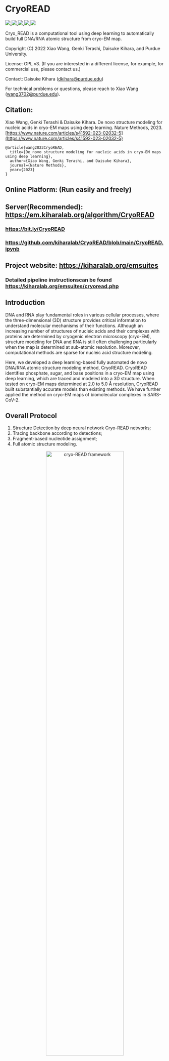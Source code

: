 # CryoREAD

<a href="https://github.com/marktext/marktext/releases/latest">
   <img src="https://img.shields.io/badge/CryoREAD-v1.0.0-green">
   <img src="https://img.shields.io/badge/platform-Linux%20%7C%20Mac%20-green">
   <img src="https://img.shields.io/badge/Language-python3-green">
   <img src="https://img.shields.io/badge/dependencies-tested-green">
   <img src="https://img.shields.io/badge/licence-GNU-green">
</a>  

Cryo_READ is a computational tool using deep learning to automatically build full DNA/RNA atomic structure from cryo-EM map.  

Copyright (C) 2022 Xiao Wang, Genki Terashi, Daisuke Kihara, and Purdue University. 

License: GPL v3. (If you are interested in a different license, for example, for commercial use, please contact us.) 

Contact: Daisuke Kihara (dkihara@purdue.edu)

For technical problems or questions, please reach to Xiao Wang (wang3702@purdue.edu).

## Citation:

Xiao Wang, Genki Terashi & Daisuke Kihara. De novo structure modeling for nucleic acids in cryo-EM maps using deep learning. Nature Methods, 2023.
[https://www.nature.com/articles/s41592-023-02032-5](https://www.nature.com/articles/s41592-023-02032-5)
```
@article{wang2023CryoREAD,   
  title={De novo structure modeling for nucleic acids in cryo-EM maps using deep learning},   
  author={Xiao Wang, Genki Terashi, and Daisuke Kihara},    
  journal={Nature Methods},    
  year={2023}    
}   
```


## Online Platform:  (Run easily and freely)
## Server(Recommended): https://em.kiharalab.org/algorithm/CryoREAD
### https://bit.ly/CryoREAD 
### https://github.com/kiharalab/CryoREAD/blob/main/CryoREAD.ipynb

## Project website: https://kiharalab.org/emsuites
### Detailed pipeline instructionscan be found https://kiharalab.org/emsuites/cryoread.php

## Introduction

DNA and RNA play fundamental roles in various cellular processes, where the three-dimensional (3D) structure provides critical information to understand molecular mechanisms of their functions.  Although an increasing number of structures of nucleic acids and their complexes with proteins are determined by cryogenic electron microscopy (cryo-EM), structure modeling for DNA and RNA is still often challenging particularly when the map is determined at sub-atomic resolution. Moreover, computational methods are sparse for nucleic acid structure modeling.

Here, we developed a deep learning-based fully automated de novo DNA/RNA atomic structure modeling method, CryoREAD. CryoREAD identifies phosphate, sugar, and base positions in a cryo-EM map using deep learning, which are traced and modeled into a 3D structure. When tested on cryo-EM maps determined at 2.0 to 5.0 Å resolution, CryoREAD built substantially accurate models than existing methods. We have further applied the method on cryo-EM maps of biomolecular complexes in SARS-CoV-2.


## Overall Protocol 
1) Structure Detection by deep neural network Cryo-READ networks;   
2) Tracing backbone according to detections;   
3) Fragment-based nucleotide assignment;  
4) Full atomic structure modeling.   


<p align="center">
  <img src="https://user-images.githubusercontent.com/50850224/199084130-34b35a89-3c0c-4647-b693-82fbcc10c820.jpg" alt="cryo-READ framework" width="70%">
</p> 

## Pre-required software
### Required 
Python 3 : https://www.python.org/downloads/     
Phenix: https://phenix-online.org/documentation/install-setup-run.html   
Coot: https://www2.mrc-lmb.cam.ac.uk/personal/pemsley/coot/
### Optional
Pymol (for map visualization): https://pymol.org/2/    
Chimera (for map visualization): https://www.cgl.ucsf.edu/chimera/download.html  

## Installation  
### 1. [`Install git`](https://git-scm.com/book/en/v2/Getting-Started-Installing-Git) 
### 2. Clone the repository in your computer 
```
git clone  https://github.com/kiharalab/CryoREAD.git && cd CryoREAD
```

### 3. Build dependencies.   
You have two options to install dependency on your computer:
#### 3.2 Install with anaconda (Recommended)
##### 3.2.1 [`install anaconda`](https://www.anaconda.com/download). 
##### 3.2.2 Install dependency in command line
Make sure you are in the CryoREAD directory and then run 
```
conda env create -f environment.yml
```
Each time when you want to run this software, simply activate the environment by
```
conda activate CryoREAD
conda deactivate(If you want to exit) 
```


#### 3.2 Install with pip and python (Not Suggested).
##### 3.2.1[`install pip`](https://pip.pypa.io/en/stable/installing/).
##### 3.2.2  Install dependency in command line.
```
pip3 install -r requirements.txt --user
```
If you encounter any errors, you can install each library one by one:
```
pip3 install biopython
pip3 install numpy
pip3 install numba
pip3 install scipy
pip3 install ortools
pip3 install mrcfile
pip3 install torch==1.6.0
```



#### 4 Verify the pre-installed software
To verify phenix is correctly installed for final refinement step, please run
```
phenix.real_space_refine -h
```
To veryify coot is correctly installed for final refinement step, please run
```commandline
coot
```
If it can print out the help information of this function, then the refinemnt step of our program can be supported.
**If not, please always remove --refine command line in all the commands, then CryoREAD should output structure without refinement.**




## Usage
```
usage: main.py [-h] [-F F] [-M M] [-P P] --mode MODE [--contour CONTOUR] [--stride STRIDE] [--box_size BOX_SIZE] [--gpu GPU] [--batch_size BATCH_SIZE] [-f F] [-m M]
               [-g G] [-k K] [-R R] [--rule_soft RULE_SOFT] [--frag_size FRAG_SIZE] [--frag_stride FRAG_STRIDE] [--top_select TOP_SELECT] [--resolution RESOLUTION]
               [--num_workers NUM_WORKERS] [--prediction_only PREDICTION_ONLY] [--no_seqinfo NO_SEQINFO]

optional arguments:
  -h, --help            show this help message and exit
  -F F                  Input map file path. (str)
  -M M                  Pre-trained model path. (str) Default value: "best_model"
  -P P                  Optional fasta sequence file path. (str)
  --mode MODE           Control Mode for program: 0: cryo_READ structure modeling. Required parameter. (Integer), Default value: 0
  --contour CONTOUR     Contour level for input map, suggested 0.5*[author_contour]. (Float), Default value: 0.0
  --stride STRIDE       Stride for scanning of deep learning model. (Integer), Default value: 16.
  --box_size BOX_SIZE   Input box size for deep learning model. (Integer), Default value: 64
  --gpu GPU             Specify the gpu we will use. (str), Default value: None.
  --batch_size BATCH_SIZE
                        Batch size for inference of network. (Integer), Default value: 4.
  -f F                  Filter for representative points, for LDPs, removing points' normalized density<=-f (Float), Default value: 0.05
  -m M                  After meanshifting merge points distance<[float]. (Float), Default value: 2.0.
  -g G                  Bandwidth of the Gaussian filter, (Float), Default value: 3.0.
  -k K                  Always keep edges where d<k parameter. (Float), Default value: 0.5
  -R R                  Maximum length of local edges. (Float), Default value: 10.0.
  --rule_soft RULE_SOFT
                        Use strict/soft rules to assemble collected fragments in DP step. (Integer), Default value: 0 (strict rules)
  --frag_size FRAG_SIZE
                        Fragment size for sequence split.(Integer), Default value: 20
  --frag_stride FRAG_STRIDE
                        Frag stride step. (Integer), Default value: 2
  --top_select TOP_SELECT
                        Select top fragment candidate here. (Integer), Default value: 20
  --resolution RESOLUTION
                        resolution of maps, used for final structure refinement. (Float), Default value: 2.5
  --num_workers NUM_WORKERS
                        number of workers to fetch data for GPU inference. (Integer), Default value: 4
  --prediction_only PREDICTION_ONLY
                        Optional input. Only run the deep learning prediction step. (True/False) Default value: False
  --no_seqinfo NO_SEQINFO
                        Optional input. Build structures when no sequence information is available. (True/False) Default value: False
  --thread THREAD
                        Use multiple threads for fragment-based sequence assignment,default:1 (multi-threading is disabled)
```
### System Requirements
CPU: >=8 cores <br>
Memory (RAM): >=50Gb. For maps with more than 3,000 nucleotides, memory space should be higher than 200GB if the sequence is provided. <br>
GPU: any GPU supports CUDA with at least 12GB memory. <br>
GPU is required for CryoREAD and no CPU version is available for CryoREAD since it is too slow.

## Four different running modes of CryoREAD 
### Mode 1. Only Make Structure Information Predictions by cryo-READ.
```
python3 main.py --mode=0 -F=[Map_Path] -M=[Model_Path] --contour=[half_contour_level] --gpu=[GPU_ID] --batch_size=[batch_size] --prediction_only 
```
[Map_Path] is the path of the experimental cryo-EM map, [Model_Path] is the path of our pre-trained deep learning model, [half_contour_level] is 0.5* contour_level (suggested by author) to remove outside regions to save processing time, [GPU_ID] specifies the gpu used for inference, [batch_size] is the number of examples per batch in the inference (we used 8 with a 24GB GPU). 

The predicted probability maps are saved in [Predict_Result/(map_name)/2nd_stage_detection] with mrc format. It will include 8 mrc files corresponding to 8 different classes.

#### Example Command:
```
python3 main.py --mode=0 -F=example/21051.mrc -M=best_model --contour=0.3 --gpu=0 --batch_size=4 --prediction_only
```

### Mode 2. Build atomic structure without sequence information
```
python3 main.py --mode=0 -F=[Map_Path] -M=[Model_Path] --contour=[half_contour_level] --gpu=[GPU_ID] --batch_size=[batch_size] --resolution=[Map_Resolution] --no_seqinfo --refine
```
[Map_Path] is the path of the experimental cryo-EM map, [Model_Path] is the path of our pre-trained deep learning model,  [half_contour_level] is 0.5* contour_level (suggested by author) to remove outside regions to save processing time, [GPU_ID] specifies the gpu used for inference, [batch_size] is the number of examples per batch in the inference (we used 8 with a 24GB GPU), [Map_Resolution] is the resolution of the deposited maps.

"--refine" should be removed if you can not successfully install Phenix/coot correctly, which may result in nucleotides that do not satisfy some geometry and chemical constraints.

The automatically build atomic structure is saved in [Predict_Result/(map-name)/Output/Refine_cycle[k].pdb] in pdb format, here default k is 3. However, it may fail if your dependencies are not properly installed, then you may only find Refine_cycle1.pdb or Refine_cycle2.pdb.

#### Example Command:
```
python3 main.py --mode=0 -F=example/21051.mrc -M=best_model --contour=0.3 --gpu=0 --batch_size=4 --resolution=3.7 --no_seqinfo --refine
```


### Mode 3. Build atomic structure with sequence information
```
python3 main.py --mode=0 -F=[Map_Path] -M=[Model_Path] -P=[Fasta_Path] --contour=[half_contour_level] --gpu=[GPU_ID] --batch_size=[batch_size] --rule_soft=[assignment_rule] --resolution=[Map_Resolution] --refine --thread=[num_threads]
```
[Map_Path] is the path of the experimental cryo-EM map, 
[Model_Path] is the path of our pre-trained deep learning model, 
[Fasta_Path] is the path of the input fasta file about sequence information, 
[half_contour_level] is 0.5* contour_level (suggested by author) to remove outside regions to save processing time, 
[GPU_ID] specifies the gpu used for inference, 
[batch_size] is the number of examples per batch in the inference (we used 8 with a 24GB GPU), 
[rule_soft] specifies the assignment rule, default is 0 to use the strict assignment assembling rule, 
[Map_Resolution] is the resolution of the deposited maps.
[num_thread] specifies the number of cpus used for fragment-based sequence assignment.

"--refine" should be removed if you can not successfully install Phenix/coot correctly,which may result in nucleotides that do not satisfy some geometry and chemical constraints.


#### Example Command:
```
python3 main.py --mode=0 -F=example/21051.mrc -M=best_model -P=example/21051.fasta --contour=0.3 --gpu=0 --batch_size=4 --rule_soft=0 --resolution=3.7  --refine --thread 4 
```
The automatically build atomic structure is saved in [Predict_Result/(map-name)/Output/Refine_cycle[k].pdb] in pdb format, here default k is 3. However, it may fail if your dependencies are not properly installed, then you may only find Refine_cycle1.pdb or Refine_cycle2.pdb. Modeled structures without considering sequence information are also saved as [Predict_Result/(map-name)/Output/CryoREAD_noseq.pdb] (without refinement). Meanwhile, structures only considering the sequence information without connecting gap regions are saved in [Predict_Result/(map-name)/Output/CryoREAD_seqonly.pdb] (without refinement) for reference.
Please adjust --thread based on your available cpu numbers (more is better).

### Mode 4. Structure refinement
The full refinement pipeline involving Phenix and coot is also available for refinement-only purposes. 
```
python3 main.py --mode=1 -F=[input_structure_pdb] -M=[input_map_path] -P=[output_dir]
```
This refinement pipeline can work for any given structure (not limited to DNA/RNA) and a corresponding map. [input_structure_pdb] is the path of the input structure in pdb format, [input_map_path] corresponds to the input map path. The final output Refine_cycle3.pdb will be generated in your specified [output_dir] directory.

#### Example Command:
```
python3 main.py --mode=1 -F=example/6v5b_drna.pdb -M=example/21051.mrc -P=refine_test
```
This will refine the input structure according to density and output the refined structure in [refine_test] directory. 

## Example
### Input File
Cryo-EM map with mrc format. 
(Optional) Sequence information with fasta format.
Our example input can be found [here](https://github.com/kiharalab/CryoREAD/tree/main/example)

### Output File 
1 *.mrc: a mrc file saved our detected probabilites by our deep learning model.    
2 *.pdb: a PDB file that stores the atomic DNA/RNA structure by our method.
Our example output can be found [here](https://kiharalab.org/emsuites/cryoread/output_21051.tar.gz). All the intermediate results are also kept here. 

